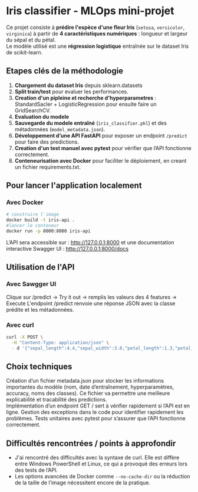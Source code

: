 # Iris classifier - MLOps mini-projet

Ce projet consiste à **prédire l'espèce d'une fleur Iris** (`setosa`, `versicolor`, `virginica`) à partir de **4 caractéristiques numériques** : longueur et largeur du sépal et du pétal.  
Le modèle utilisé est une **régression logistique** entraînée sur le dataset Iris de scikit-learn.

## Etapes clés de la méthodologie

1. **Chargement du dataset Iris** depuis sklearn.datasets
2. **Split train/test** pour evaluer les performances. 
3. **Creation d'un pipleine et recherche d'hyperparametres** : StandardSacler + LogisticRegression pour ensuite faire un GridSearchCV. 
4. **Evaluation du modele**
5. **Sauvegarde du modele entraîné** (`iris_classifier.pkl`) et des métadonnées (`model_metadata.json`). 
6. **Développement d’une API FastAPI** pour exposer un endpoint `/predict` pour faire des predictions. 
7. **Creation d'un test manuel avec pytest** pour vérifier que l’API fonctionne correctement.
8. **Conteneurisation avec Docker** pour faciliter le déploiement, en creant un fichier requirements.txt. 

## Pour lancer l'application localement

### Avec Docker
```bash
# construire l'image 
docker build -t iris-api .
#lancer le conteneur 
docker run -p 8000:8000 iris-api

```
L’API sera accessible sur : http://127.0.0.1:8000 et une documentation interactive Swagger UI : http://127.0.0.1:8000/docs


## Utilisation de l'API 

### Avec Sawgger UI 

Clique sur /predict → Try it out → remplis les valeurs des 4 features → Execute
L'endpoint /predict renvoie une réponse JSON avec la classe prédite et les métadonnées.
 
### Avec curl

```bash
curl -X POST \
  -H "Content-Type: application/json" \
  - d '{"sepal_length":4.4,"sepal_width":3.0,"petal_length":1.3,"petal_width":0.2}' \
```


## Choix techniques 
Création d’un fichier metadata.json pour stocker les informations importantes du modèle (nom, date d’entraînement, hyperparamètres, accuracy, noms des classes). Ce fichier va permettre une meilleure explicabilité et tracabilité des predictions.  
Implémentation d’un endpoint GET / sert à vérifier rapidement si l’API est en ligne.
Gestion des exceptions dans le code pour identifier rapidement les problèmes.
Tests unitaires avec pytest pour s’assurer que l’API fonctionne correctement.


##  Difficultés rencontrées / points à approfondir
- J'ai rencontré des difficultés avec la syntaxe de curl. Elle est diffère entre Windows PowerShell et  Linux, ce qui a provoqué des erreurs lors des tests de l’API.
- Les options avancées de Docker comme `--no-cache-dir` ou la réduction de la taille de l’image nécessitent encore de la pratique.
